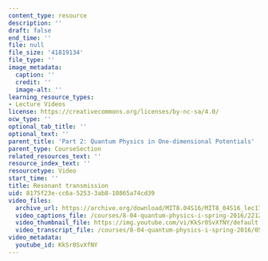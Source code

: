 ```yaml
---
content_type: resource
description: ''
draft: false
end_time: ''
file: null
file_size: '41819134'
file_type: ''
image_metadata:
  caption: ''
  credit: ''
  image-alt: ''
learning_resource_types:
- Lecture Videos
license: https://creativecommons.org/licenses/by-nc-sa/4.0/
ocw_type: ''
optional_tab_title: ''
optional_text: ''
parent_title: 'Part 2: Quantum Physics in One-dimensional Potentials'
parent_type: CourseSection
related_resources_text: ''
resource_index_text: ''
resourcetype: Video
start_time: ''
title: Resonant transmission
uid: 8175f23e-cc6a-5253-3ab8-10865a74cd39
video_files:
  archive_url: https://archive.org/download/MIT8.04S16/MIT8_04S16_lec17_s2_300k.mp4
  video_captions_file: /courses/8-04-quantum-physics-i-spring-2016/2212291a343f5f338d0d40781774b89d_KkSr0SvXfNY.vtt
  video_thumbnail_file: https://img.youtube.com/vi/KkSr0SvXfNY/default.jpg
  video_transcript_file: /courses/8-04-quantum-physics-i-spring-2016/05ec10b0e85a4a81b9a8605c9d05b1f0_KkSr0SvXfNY.pdf
video_metadata:
  youtube_id: KkSr0SvXfNY
---
```


